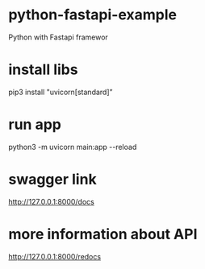 # python-fastapi-example
Python with Fastapi framewor

# install libs
pip3 install "uvicorn[standard]”

# run app
python3 -m uvicorn main:app --reload


# swagger link
http://127.0.0.1:8000/docs

# more information about API
http://127.0.0.1:8000/redocs
